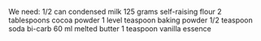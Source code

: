 We need:
1/2 can condensed milk
125 grams self-raising flour
2 tablespoons cocoa powder
1 level teaspoon baking powder
1/2 teaspoon soda bi-carb
60 ml melted butter
1 teaspoon vanilla essence
